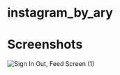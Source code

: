 # instagram_by_ary

# Screenshots 
 
![Sign In   Out, Feed Screen (1)](https://user-images.githubusercontent.com/87580734/211897703-37ebb9a2-4ac6-4c6c-80fa-d6fa05878077.png)
